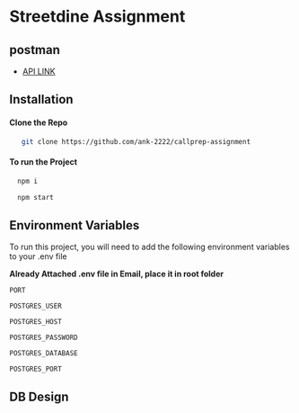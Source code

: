 
# Streetdine Assignment


## postman 
- [API LINK](https://documenter.getpostman.com/view/20003749/2s9YymG4z3)

## Installation

#### Clone the Repo

```bash
   git clone https://github.com/ank-2222/callprep-assignment
```

#### To run the Project 

```bash
  npm i 
```

```bash
  npm start 
```



## Environment Variables

To run this project, you will need to add the following environment variables to your .env file

**Already Attached .env file in Email, place it in root folder**

`PORT`

`POSTGRES_USER`

`POSTGRES_HOST`

`POSTGRES_PASSWORD`

`POSTGRES_DATABASE`

`POSTGRES_PORT`



## DB Design





